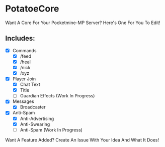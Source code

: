# PotatoeCore
Want A Core For Your Pocketmine-MP Server? Here's One For You To Edit!

## Includes:

- [x] Commands
  - [x] /feed
  - [x] /heal
  - [x] /nick 
  - [x] /xyz
  
- [x] Player Join 
  - [x] Chat Text
  - [x] Title
  - [ ] Guardian Effects (Work In Progress)
  
- [x] Messages
  - [x] Broadcaster
  
- [x] Anti-Spam
  - [x] Anti-Advertising
  - [x] Anti-Swearing
  - [ ] Anti-Spam (Work In Progress)
  
Want A Feature Added? Create An Issue With Your Idea And What It Does!
